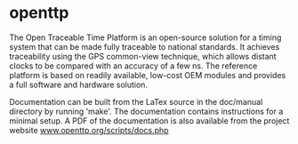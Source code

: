 # openttp

The Open Traceable Time Platform is an open-source solution for a timing system that can be made fully
traceable to national standards. It achieves traceability using the GPS common-view technique, 
which allows distant clocks to be compared with an accuracy of a few ns. 
The reference platform is based on readily available, low-cost OEM modules and provides a full software and hardware solution.

Documentation can be built from the LaTex source in the doc/manual directory by running 'make'.
The documentation contains instructions for a minimal setup.
A PDF of the documentation is also available from the project website www.openttp.org/scripts/docs.php
	